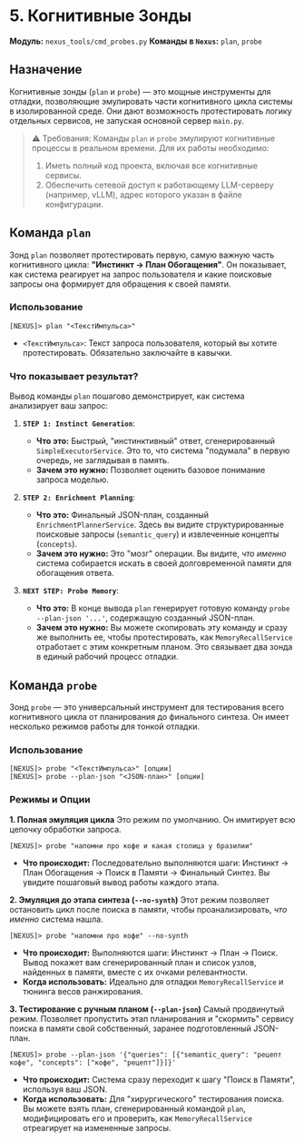 # 5. Когнитивные Зонды

**Модуль:** `nexus_tools/cmd_probes.py`
**Команды в `Nexus`:** `plan`, `probe`

## Назначение

Когнитивные зонды (`plan` и `probe`) — это мощные инструменты для отладки, позволяющие эмулировать части когнитивного цикла системы в изолированной среде. Они дают возможность протестировать логику отдельных сервисов, не запуская основной сервер `main.py`.

> ⚠️ Требования: Команды `plan` и `probe` эмулируют когнитивные процессы в реальном времени. Для их работы необходимо:
>
>    1. Иметь полный код проекта, включая все когнитивные сервисы.
>    2. Обеспечить сетевой доступ к работающему LLM-серверу (например, vLLM), адрес которого указан в файле конфигурации.

## Команда `plan`

Зонд `plan` позволяет протестировать первую, самую важную часть когнитивного цикла: **"Инстинкт -> План Обогащения"**. Он показывает, как система реагирует на запрос пользователя и какие поисковые запросы она формирует для обращения к своей памяти.

### Использование

```
[NEXUS]> plan "<ТекстИмпульса>"
```

-   `<ТекстИмпульса>`: Текст запроса пользователя, который вы хотите протестировать. Обязательно заключайте в кавычки.

### Что показывает результат?

Вывод команды `plan` пошагово демонстрирует, как система анализирует ваш запрос:

1.  **`STEP 1: Instinct Generation`**:
    *   **Что это:** Быстрый, "инстинктивный" ответ, сгенерированный `SimpleExecutorService`. Это то, что система "подумала" в первую очередь, не заглядывая в память.
    *   **Зачем это нужно:** Позволяет оценить базовое понимание запроса моделью.

2.  **`STEP 2: Enrichment Planning`**:
    *   **Что это:** Финальный JSON-план, созданный `EnrichmentPlannerService`. Здесь вы видите структурированные поисковые запросы (`semantic_query`) и извлеченные концепты (`concepts`).
    *   **Зачем это нужно:** Это "мозг" операции. Вы видите, *что именно* система собирается искать в своей долговременной памяти для обогащения ответа.

3.  **`NEXT STEP: Probe Memory`**:
    *   **Что это:** В конце вывода `plan` генерирует готовую команду `probe --plan-json '...'`, содержащую созданный JSON-план.
    *   **Зачем это нужно:** Вы можете скопировать эту команду и сразу же выполнить ее, чтобы протестировать, как `MemoryRecallService` отработает с этим конкретным планом. Это связывает два зонда в единый рабочий процесс отладки.

## Команда `probe`

Зонд `probe` — это универсальный инструмент для тестирования всего когнитивного цикла от планирования до финального синтеза. Он имеет несколько режимов работы для тонкой отладки.

### Использование

```
[NEXUS]> probe "<ТекстИмпульса>" [опции]
[NEXUS]> probe --plan-json "<JSON-план>" [опции]
```

### Режимы и Опции

**1. Полная эмуляция цикла**
Это режим по умолчанию. Он имитирует всю цепочку обработки запроса.
```
[NEXUS]> probe "напомни про кофе и какая столица у бразилии"
```
-   **Что происходит:** Последовательно выполняются шаги: Инстинкт -> План Обогащения -> Поиск в Памяти -> Финальный Синтез. Вы увидите пошаговый вывод работы каждого этапа.

**2. Эмуляция до этапа синтеза (`--no-synth`)**
Этот режим позволяет остановить цикл после поиска в памяти, чтобы проанализировать, *что именно* система нашла.
```
[NEXUS]> probe "напомни про кофе" --no-synth
```
-   **Что происходит:** Выполняются шаги: Инстинкт -> План -> Поиск. Вывод покажет вам сгенерированный план и список узлов, найденных в памяти, вместе с их очками релевантности.
-   **Когда использовать:** Идеально для отладки `MemoryRecallService` и тюнинга весов ранжирования.

**3. Тестирование с ручным планом (`--plan-json`)**
Самый продвинутый режим. Позволяет пропустить этап планирования и "скормить" сервису поиска в памяти свой собственный, заранее подготовленный JSON-план.
```
[NEXUS]> probe --plan-json '{"queries": [{"semantic_query": "рецепт кофе", "concepts": ["кофе", "рецепт"]}]}'
```
-   **Что происходит:** Система сразу переходит к шагу "Поиск в Памяти", используя ваш JSON.
-   **Когда использовать:** Для "хирургического" тестирования поиска. Вы можете взять план, сгенерированный командой `plan`, модифицировать его и проверить, как `MemoryRecallService` отреагирует на измененные запросы.

